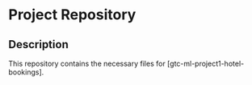# Project Repository

## Description
This repository contains the necessary files for [gtc-ml-project1-hotel-bookings].

